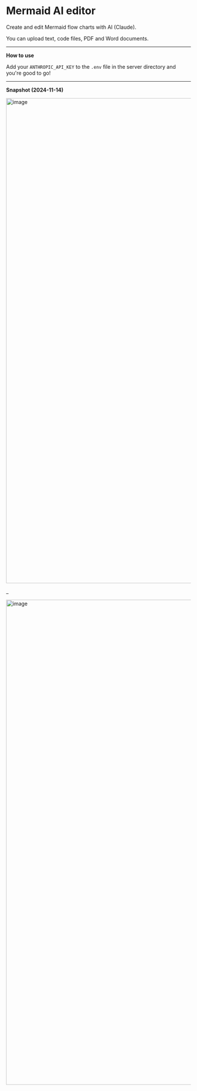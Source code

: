 # Mermaid AI editor

Create and edit Mermaid flow charts with AI (Claude).

You can upload text, code files, PDF and Word documents.

---

**How to use**

Add your `ANTHROPIC_API_KEY` to the `.env` file in the server directory and you're good to go!

---

**Snapshot (2024-11-14)**

<img width="1321" alt="image" src="https://github.com/user-attachments/assets/2b78132a-7496-44d6-86c8-392d123722a1">

_

<img width="1321" alt="image" src="https://github.com/user-attachments/assets/dabc0ce7-0386-46aa-817f-c1cd28979ec6">
